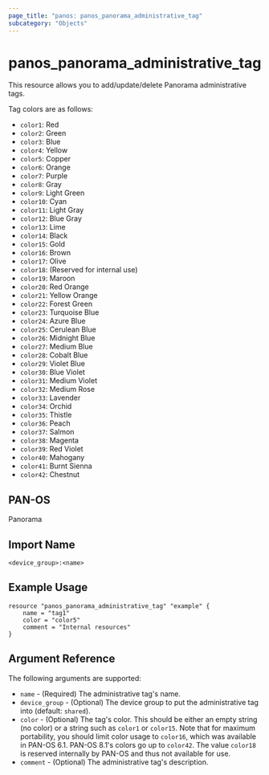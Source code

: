 ```yaml
---
page_title: "panos: panos_panorama_administrative_tag"
subcategory: "Objects"
---
```


# panos_panorama_administrative_tag

This resource allows you to add/update/delete Panorama administrative tags.

Tag colors are as follows:

* `color1`: Red
* `color2`: Green
* `color3`: Blue
* `color4`: Yellow
* `color5`: Copper
* `color6`: Orange
* `color7`: Purple
* `color8`: Gray
* `color9`: Light Green
* `color10`: Cyan
* `color11`: Light Gray
* `color12`: Blue Gray
* `color13`: Lime
* `color14`: Black
* `color15`: Gold
* `color16`: Brown
* `color17`: Olive
* `color18`: (Reserved for internal use)
* `color19`: Maroon
* `color20`: Red Orange
* `color21`: Yellow Orange
* `color22`: Forest Green
* `color23`: Turquoise Blue
* `color24`: Azure Blue
* `color25`: Cerulean Blue
* `color26`: Midnight Blue
* `color27`: Medium Blue
* `color28`: Cobalt Blue
* `color29`: Violet Blue
* `color30`: Blue Violet
* `color31`: Medium Violet
* `color32`: Medium Rose
* `color33`: Lavender
* `color34`: Orchid
* `color35`: Thistle
* `color36`: Peach
* `color37`: Salmon
* `color38`: Magenta
* `color39`: Red Violet
* `color40`: Mahogany
* `color41`: Burnt Sienna
* `color42`: Chestnut


## PAN-OS

Panorama


## Import Name

```shell
<device_group>:<name>
```


## Example Usage

```hcl
resource "panos_panorama_administrative_tag" "example" {
    name = "tag1"
    color = "color5"
    comment = "Internal resources"
}
```

## Argument Reference

The following arguments are supported:

* `name` - (Required) The administrative tag's name.
* `device_group` - (Optional) The device group to put the administrative tag into
  (default: `shared`).
* `color` - (Optional) The tag's color.  This should be either an empty string
  (no color) or a string such as `color1` or `color15`.  Note that for maximum
  portability, you should limit color usage to `color16`, which was available
  in PAN-OS 6.1.  PAN-OS 8.1's colors go up to `color42`.  The value `color18`
  is reserved internally by PAN-OS and thus not available for use.
* `comment` - (Optional) The administrative tag's description.

